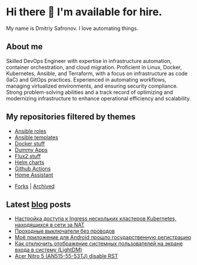 # Hi there 👋 I'm available for hire.

My name is Dmitriy Safronov. I love automating things.

## About me

Skilled DevOps Engineer with expertise in infrastructure automation, container orchestration, and cloud migration. Proficient in Linux, Docker, Kubernetes, Ansible, and Terraform, with a focus on infrastructure as code (IaC) and GitOps practices. Experienced in automating workflows, managing virtualized environments, and ensuring security compliance. Strong problem-solving abilities and a track record of optimizing and modernizing infrastructure to enhance operational efficiency and scalability.

## My repositories filtered by themes

- [Ansible roles](https://github.com/dmitriysafronov?tab=repositories&q=ansible_role&type=source)
- [Ansible templates](https://github.com/dmitriysafronov?tab=repositories&q=ansible&type=template)
- [Docker stuff](https://github.com/dmitriysafronov?tab=repositories&q=docker&type=source)
- [Dummy Apps](https://github.com/dmitriysafronov?tab=repositories&q=dummy&type=source)
- [Flux2 stuff](https://github.com/dmitriysafronov?tab=repositories&q=flux2&type=source)
- [Helm charts](https://github.com/dmitriysafronov/helm-charts)
- [Github Actions](https://github.com/dmitriysafronov?tab=repositories&q=GitHub+Action&type=source)
- [Home Assistant](https://github.com/dmitriysafronov?tab=repositories&q=home-assistant&type=source)

* [Forks](https://github.com/dmitriysafronov?tab=repositories&type=fork) | [Archived](https://github.com/dmitriysafronov?tab=repositories&type=archived)

## Latest [blog](https://cyberbrain.pw) posts
<!-- BLOG-POST-LIST:START -->
- [Настройка доступа к Ingress нескольких кластеров Kubernetes, находящихся в сети за NAT](https://cyberbrain.pw/2023/12/14/%D0%BD%D0%B0%D1%81%D1%82%D1%80%D0%BE%D0%B9%D0%BA%D0%B0-%D0%B4%D0%BE%D1%81%D1%82%D1%83%D0%BF%D0%B0-%D0%BA-ingress-%D0%BD%D0%B5%D1%81%D0%BA%D0%BE%D0%BB%D1%8C%D0%BA%D0%B8%D1%85-%D0%BA%D0%BB%D0%B0%D1%81%D1%82%D0%B5%D1%80%D0%BE%D0%B2-kubernetes-%D0%BD%D0%B0%D1%85%D0%BE%D0%B4%D1%8F%D1%89%D0%B8%D1%85%D1%81%D1%8F-%D0%B2-%D1%81%D0%B5%D1%82%D0%B8-%D0%B7%D0%B0-nat.html)
- [Проходные выключатели без проводов](https://cyberbrain.pw/2022/01/17/prohodnye-vyklyuchateli-bez-provodov.html)
- [Моё приложение для Android прошло государственную регистрацию](https://cyberbrain.pw/2021/06/10/moyo-prilozhenie-dlya-android-proshlo-gosudarstvennuyu-registraciyu.html)
- [Как отключить отображение системных пользователей на экране входа в систему &lpar;LightDM&rpar;](https://cyberbrain.pw/2020/08/04/kak-otklyu-chit-otobrazhenie-sistemnyh-polzovatelej-na-jekrane-vhoda-v-sistemu-lightdm.html)
- [Acer Nitro 5 &lpar;AN515-55-53TJ&rpar; disable RST](https://cyberbrain.pw/2020/08/03/acer-nitro-5-an515-55-53tj-disable-rst.html)
<!-- BLOG-POST-LIST:END -->
